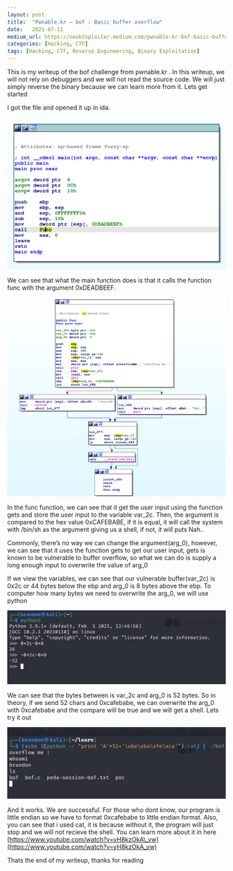 ```yaml
---
layout:	post
title:	"Pwnable.kr — bof : Basic buffer overflow"
date:	2021-07-11
medium_url: https://noob3xploiter.medium.com/pwnable-kr-bof-basic-buffer-overflow-cf9579f4c2f3
categories: [Hacking, CTF]
tags: [Hacking, CTF, Reverse Engineering, Binary Exploitation]
---
```


  This is my writeup of the bof challenge from pwnable.kr . In this writeup, we will not rely on debuggers and we will not read the source code. We will just simply reverse the binary because we can learn more from it. Lets get started

I got the file and opened it up in ida.

![](/img/1*HidceHDw4ymAEv9GQpU2zg.png)

We can see that what the main function does is that it calls the function func with the argument 0xDEADBEEF.

![](/img/1*6Nj0nMB9G9Aj-T4tZ4UZIg.png)

In the func function, we can see that it get the user input using the function gets and store the user input to the variable var\_2c. Then, the argument is compared to the hex value 0xCAFEBABE, if it is equal, it will call the system with /bin/sh as the argument giving us a shell, if not, it will puts Nah..

Commonly, there’s no way we can change the argument(arg\_0), however, we can see that it uses the function gets to get our user input, gets is known to be vulnerable to buffer overflow, so what we can do is supply a long enough input to overwrite the value of arg\_0

If we view the variables, we can see that our vulnerable buffer(var\_2c) is 0x2c or 44 bytes below the ebp and arg\_0 is 8 bytes above the ebp. To computer how many bytes we need to overwrite the arg\_0, we will use python

![](/img/1*Tf_PwI02zF3ZXwplnLnYeg.png)

We can see that the bytes between is var\_2c and arg\_0 is 52 bytes. So in theory, if we send 52 chars and 0xcafebabe, we can overwrite the arg\_0 with 0xcafebabe and the compare will be true and we will get a shell. Lets try it out

![](/img/1*pCpz-l7E2A65SSn8PmwWGA.png)

And it works. We are successful. For those who dont know, our program is little endian so we have to format 0xcafebabe to little endian format. Also, you can see that i used cat, it is because without it, the program will just stop and we will not recieve the shell. You can learn more about it in here [https://www.youtube.com/watch?v=yH8kzOkA\_vw](https://www.youtube.com/watch?v=yH8kzOkA_vw)

Thats the end of my writeup, thanks for reading

  